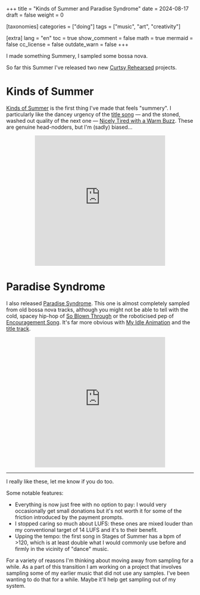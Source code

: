 +++
title = "Kinds of Summer and Paradise Syndrome"
date = 2024-08-17
draft = false
weight = 0

[taxonomies]
categories = ["doing"]
tags = ["music", "art", "creativity"]

[extra]
lang = "en"
toc = true
show_comment = false
math = true
mermaid = false
cc_license = false
outdate_warn = false
+++

I made something Summery, I sampled some bossa nova.

<!-- more -->

So far this Summer I've released two new
[Curtsy Rehearsed](https://curtsyrehearsed.bandcamp.com/) 
projects.

# Kinds of Summer

[Kinds of Summer](https://curtsyrehearsed.bandcamp.com/album/kinds-of-summer)
is the first thing I've made that feels "summery".
I particularly like the dancey urgency of the [title song](https://curtsyrehearsed.bandcamp.com/track/kinds-of-summer) — and the
stoned, washed out quality of the next one — [Nicely Tired with a Warm Buzz](https://curtsyrehearsed.bandcamp.com/track/nicely-tired-with-a-warm-buzz).
These are genuine head-nodders, but I'm (sadly) biased...

<div style="text-align: center;">
    <iframe style="border: 0; width: 350px; height: 350px;" src="https://bandcamp.com/EmbeddedPlayer/album=256855015/size=large/bgcol=ffffff/linkcol=0687f5/minimal=true/transparent=true/" seamless><a href="https://curtsyrehearsed.bandcamp.com/album/kinds-of-summer">Kinds of Summer by Curtsy Rehearsed</a></iframe>
</div>

# Paradise Syndrome

I also released
[Paradise Syndrome](https://curtsyrehearsed.bandcamp.com/album/paradise-syndrome).
This one is almost completely sampled from old bossa nova tracks, although you might
not be able to tell with the cold, spacey hip-hop of [So Blown Through](https://curtsyrehearsed.bandcamp.com/track/so-blown-through) or the
roboticised pep of [Encouragement Song](https://curtsyrehearsed.bandcamp.com/track/encouragement-song-2).
It's far more obvious with [My Idle Animation](https://curtsyrehearsed.bandcamp.com/track/my-idle-animation-2) and the [title track](https://curtsyrehearsed.bandcamp.com/track/paradise-syndrome-2).

<div style="text-align: center;">
    <iframe style="border: 0; width: 350px; height: 350px;" src="https://bandcamp.com/EmbeddedPlayer/album=2684245421/size=large/bgcol=ffffff/linkcol=0687f5/minimal=true/transparent=true/" seamless><a href="https://curtsyrehearsed.bandcamp.com/album/paradise-syndrome">Paradise Syndrome by Curtsy Rehearsed</a></iframe>
</div>

---

I really like these, let me know if you do too.

Some notable features:

- Everything is now just free with no option to pay: I would very occasionally get small donations but it's not worth it for some of the friction introduced by the payment prompts.
- I stopped caring so much about LUFS: these ones are mixed louder than my conventional target of 14 LUFS and it's to their benefit.
- Upping the tempo: the first song in Stages of Summer has a bpm of >120, which is at least double what I would commonly use before and firmly in the vicinity of "dance" music.

For a variety of reasons I'm thinking about moving away from sampling for a while.
As a part of this transition I am working on a project that involves sampling some
of my earlier music that did not use any samples.
I've been wanting to do that for a while.
Maybe it'll help get sampling out of my system.
